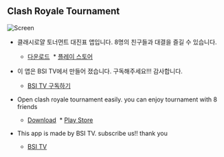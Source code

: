 ## Clash Royale Tournament
![Screen](https://bsitv.github.io/Clash-Royale-Tournament/screen.png)

* 클래시로얄 토너먼트 대진표 앱입니다. 8명의 친구들과 대결을 즐길 수 있습니다.
  * [다운로드](https://github.com/bsitv/Clash-Royale-Tournament/releases/download/1/tournament.apk)
  * [플레이 스토어](https://play.google.com/store/apps/details?id=bsi.tv.tournament)

* 이 앱은 BSI TV에서 만들어 졌습니다. 구독해주세요!!! 감사합니다.
  *  [BSI TV 구독하기](https://www.youtube.com/channel/UCOLzKrg9PnyYlVmjSXGlMcg?sub_confirmation=1 )


* Open clash royale tournament easily. you can enjoy tournament with 8 friends
  * [Download](https://github.com/bsitv/Clash-Royale-Tournament/releases/download/1/tournament.apk)
  * [Play Store](https://play.google.com/store/apps/details?id=bsi.tv.tournament)
* This app is made by BSI TV. subscribe us!! thank you
  * [BSI TV](https://www.youtube.com/channel/UCOLzKrg9PnyYlVmjSXGlMcg?sub_confirmation=1 )


